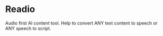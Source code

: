 # Readio
Audio first AI content tool. Help to convert ANY text content to speech or ANY speech to script.
